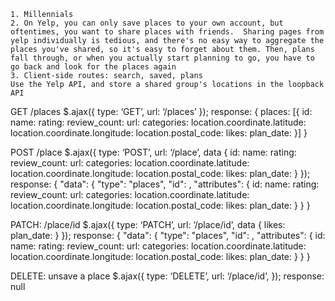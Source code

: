 	1. Millennials
	2. On Yelp, you can only save places to your own account, but oftentimes, you want to share places with friends.  Sharing pages from yelp individually is tedious, and there's no easy way to aggregate the places you've shared, so it's easy to forget about them. Then, plans fall through, or when you actually start planning to go, you have to go back and look for the places again
	3. Client-side routes: search, saved, plans
	Use the Yelp API, and store a shared group's locations in the loopback API
	
GET /places
	$.ajax({
		type: ‘GET’,
		url: ‘/places’
	});
  response:
  { 
    places: [{
      id:
      name:
      rating:
      review_count:
      url:
      categories: 
      location.coordinate.latitude:
      location.coordinate.longitude:
      location.postal_code:
      likes:
      plan_date:
   }]
  }
	
POST /place
  $.ajax({
		type: ‘POST’,
		url: ‘/place’,
    data {
      id:
      name:
      rating:
      review_count:
      url:
      categories: 
      location.coordinate.latitude:
      location.coordinate.longitude:
      location.postal_code:
      likes:
      plan_date:
    }
	});
  response:
  {
  "data": {
    "type": "places",
    "id": ,
    "attributes": {
      id:
      name:
      rating:
      review_count:
      url:
      categories: 
      location.coordinate.latitude:
      location.coordinate.longitude:
      location.postal_code:
      likes:
      plan_date:
    }
  }
}
  
PATCH: /place/id
  $.ajax({
  		type: ‘PATCH’,
      url: ‘/place/id’,
      data {
        likes:
        plan_date:
      }
  });
  response:
  {
  "data": {
    "type": "places",
    "id": ,
    "attributes": {
      id:
      name:
      rating:
      review_count:
      url:
      categories: 
      location.coordinate.latitude:
      location.coordinate.longitude:
      location.postal_code:
      likes:
      plan_date:
    }
  }
}
      
DELETE: unsave a place
  $.ajax({
    type: ‘DELETE’,
    url: ‘/place/id’,
  });
  response: null
